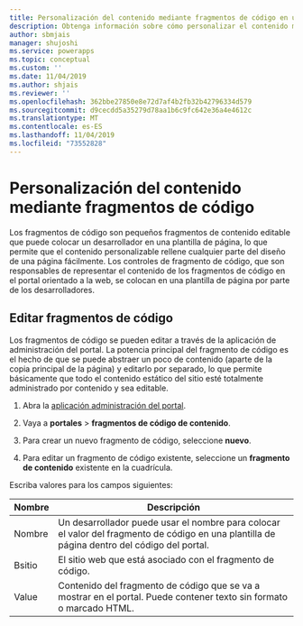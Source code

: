 ```yaml
---
title: Personalización del contenido mediante fragmentos de código en un portal | MicrosoftDocs
description: Obtenga información sobre cómo personalizar el contenido mediante fragmentos de código.
author: sbmjais
manager: shujoshi
ms.service: powerapps
ms.topic: conceptual
ms.custom: ''
ms.date: 11/04/2019
ms.author: shjais
ms.reviewer: ''
ms.openlocfilehash: 362bbe27850e8e72d7af4b2fb32b42796334d579
ms.sourcegitcommit: d9cecdd5a35279d78aa1b6c9fc642e36a4e4612c
ms.translationtype: MT
ms.contentlocale: es-ES
ms.lasthandoff: 11/04/2019
ms.locfileid: "73552828"
---
```

# <a name="customize-content-by-using-content-snippets"></a>Personalización del contenido mediante fragmentos de código

Los fragmentos de código son pequeños fragmentos de contenido editable que puede colocar un desarrollador en una plantilla de página, lo que permite que el contenido personalizable rellene cualquier parte del diseño de una página fácilmente. Los controles de fragmento de código, que son responsables de representar el contenido de los fragmentos de código en el portal orientado a la web, se colocan en una plantilla de página por parte de los desarrolladores.

## <a name="edit-snippets"></a>Editar fragmentos de código

Los fragmentos de código se pueden editar a través de la aplicación de administración del portal. La potencia principal del fragmento de código es el hecho de que se puede abstraer un poco de contenido (aparte de la copia principal de la página) y editarlo por separado, lo que permite básicamente que todo el contenido estático del sitio esté totalmente administrado por contenido y sea editable.

1. Abra la [aplicación administración del portal](configure-portal.md).

2.  Vaya a **portales** > **fragmentos de código de contenido**.

3.  Para crear un nuevo fragmento de código, seleccione **nuevo**.

4.  Para editar un fragmento de código existente, seleccione un **fragmento de contenido** existente en la cuadrícula.

Escriba valores para los campos siguientes:

| Nombre    | Descripción                                                                                                   |
|---------|---------------------------------------------------------------------------------------------------------------|
| Nombre    | Un desarrollador puede usar el nombre para colocar el valor del fragmento de código en una plantilla de página dentro del código del portal. |
| Bsitio | El sitio web que está asociado con el fragmento de código.                                                              |
| Value   | Contenido del fragmento de código que se va a mostrar en el portal. Puede contener texto sin formato o marcado HTML.         |



